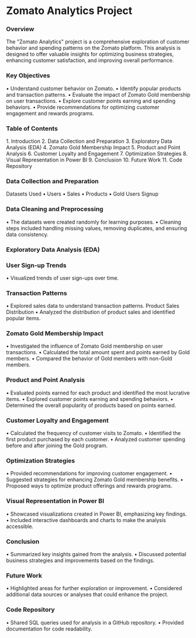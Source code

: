 <h1>Zomato Analytics Project</h1>

<h3>Overview</h3>

The "Zomato Analytics" project is a comprehensive exploration of customer behavior and spending patterns on the Zomato platform. This analysis is designed to offer valuable insights for optimizing business strategies, enhancing customer satisfaction, and improving overall performance.

<h3>Key Objectives</h3>
•	Understand customer behavior on Zomato.
•	Identify popular products and transaction patterns.
•	Evaluate the impact of Zomato Gold membership on user transactions.
•	Explore customer points earning and spending behaviors.
•	Provide recommendations for optimizing customer engagement and rewards programs.

<h3>Table of Contents</h3>
1.	Introduction
2.	Data Collection and Preparation
3.	Exploratory Data Analysis (EDA)
4.	Zomato Gold Membership Impact
5.	Product and Point Analysis
6.	Customer Loyalty and Engagement
7.	Optimization Strategies
8.	Visual Representation in Power BI
9.	Conclusion
10.	Future Work
11.	Code Repository


<h3>Data Collection and Preparation</h3>

Datasets Used
•	Users
•	Sales
•	Products
•	Gold Users Signup

<h3>Data Cleaning and Preprocessing</h3>

•	The datasets were created randomly for learning purposes.
•	Cleaning steps included handling missing values, removing duplicates, and ensuring data consistency.

<h3>Exploratory Data Analysis (EDA)</h3>

<h3>User Sign-up Trends</h3>

•	Visualized trends of user sign-ups over time.

<h3>Transaction Patterns</h3>

•	Explored sales data to understand transaction patterns.
Product Sales Distribution
•	Analyzed the distribution of product sales and identified popular items.

<h3>Zomato Gold Membership Impact</h3>

•	Investigated the influence of Zomato Gold membership on user transactions.
•	Calculated the total amount spent and points earned by Gold members.
•	Compared the behavior of Gold members with non-Gold members.

<h3>Product and Point Analysis</h3>

•	Evaluated points earned for each product and identified the most lucrative items.
•	Explored customer points earning and spending behaviors.
•	Determined the overall popularity of products based on points earned.

<h3>Customer Loyalty and Engagement</h3>

•	Calculated the frequency of customer visits to Zomato.
•	Identified the first product purchased by each customer.
•	Analyzed customer spending before and after joining the Gold program.

<h3>Optimization Strategies</h3>

•	Provided recommendations for improving customer engagement.
•	Suggested strategies for enhancing Zomato Gold membership benefits.
•	Proposed ways to optimize product offerings and rewards programs.

<h3>Visual Representation in Power BI</h3>

•	Showcased visualizations created in Power BI, emphasizing key findings.
•	Included interactive dashboards and charts to make the analysis accessible.

<h3>Conclusion</h3>

•	Summarized key insights gained from the analysis.
•	Discussed potential business strategies and improvements based on the findings.

<h3>Future Work</h3>
•	Highlighted areas for further exploration or improvement.
•	Considered additional data sources or analyses that could enhance the project.

<h3>Code Repository</h3>

•	Shared SQL queries used for analysis in a GitHub repository.
•	Provided documentation for code readability.

